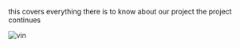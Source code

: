 this covers everything there is to know about our project 
the project continues

![vin](https://vin-project.s3.amazonaws.com/project-images/drama%2Byoko.JPEG)
